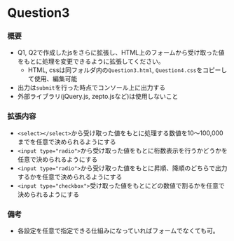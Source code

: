 # Question3

### 概要

- Q1, Q2で作成したjsをさらに拡張し、HTML上のフォームから受け取った値をもとに処理を変更できるように拡張してください。
    - HTML, cssは同フォルダ内の`Question3.html`, `Question4.css`をコピーして使用、編集可能
- 出力は`submit`を行った時点でコンソール上に出力する
- 外部ライブラリ(jQuery.js, zepto.jsなど)は使用しないこと

### 拡張内容
- `<select></select>`から受け取った値をもとに処理する数値を10〜100,000までを任意で決められるようにする
- `<input type="radio">`から受け取った値をもとに桁数表示を行うかどうかを任意で決められるようにする
- `<input type="radio">`から受け取った値をもとに昇順、降順のどちらで出力するかを任意で決められるようにする
- `<input type="checkbox">`受け取った値をもとにどの数値で割るかを任意で決められるようにする

### 備考
- 各設定を任意で指定できる仕組みになっていればフォームでなくても可。
